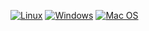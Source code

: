 [![Linux](https://github.com/AdamYuan/NIS1336_Schedulite/actions/workflows/linux.yml/badge.svg)](https://github.com/AdamYuan/NIS1336_Schedulite/actions/workflows/linux.yml)
[![Windows](https://github.com/AdamYuan/NIS1336_Schedulite/actions/workflows/windows.yml/badge.svg)](https://github.com/AdamYuan/NIS1336_Schedulite/actions/workflows/windows.yml)
[![Mac OS](https://github.com/AdamYuan/NIS1336_Schedulite/actions/workflows/macos.yml/badge.svg)](https://github.com/AdamYuan/NIS1336_Schedulite/actions/workflows/macos.yml)  
